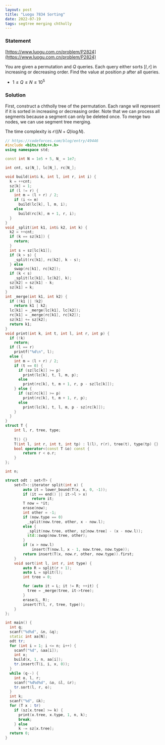 ```yaml
---
layout: post
title: "Luogu 7834 Sorting"
date: 2022-07-19
tags: segtree merging chtholly
---
```


### Statement 

[https://www.luogu.com.cn/problem/P2824](https://www.luogu.com.cn/problem/P2824)

You are given a permutation and $Q$ queries. Each query either sorts $[l, r]$ in increasing or decreasing order. Find the value at position $p$ after all queries.

* $1\leq Q\leq N\leq 10^5$ 

### Solution

First, construct a chtholly tree of the permutation. Each range will represent if it is sorted in increasing or decreasing order. Note that we can process all segments because a segment can only be deleted once. To merge two nodes, we can use segment tree merging.

The time complexity is $\mathcal O((N+Q)\log N)$.

```cpp
// https://codeforces.com/blog/entry/49446
#include <bits/stdc++.h>
using namespace std;

const int N = 1e5 + 5, N_ = 1e7;

int cnt, sz[N_], lc[N_], rc[N_];

void build(int& k, int l, int r, int i) {
  k = ++cnt;
  sz[k] = 1;
  if (l != r) {
    int m = (l + r) / 2;
    if (i <= m)
      build(lc[k], l, m, i);
    else
      build(rc[k], m + 1, r, i);
  }
}
void _split(int k1, int& k2, int k) {
  k2 = ++cnt;
  if (k == sz[k1]) {
    return;
  }
  int s = sz[lc[k1]];
  if (k > s) {
    _split(rc[k1], rc[k2], k - s);
  } else
    swap(rc[k1], rc[k2]);
  if (k < s)
    _split(lc[k1], lc[k2], k);
  sz[k2] = sz[k1] - k;
  sz[k1] = k;
}
int _merge(int k1, int k2) {
  if (!k1 || !k2)
    return k1 | k2;
  lc[k1] = _merge(lc[k1], lc[k2]);
  rc[k1] = _merge(rc[k1], rc[k2]);
  sz[k1] += sz[k2];
  return k1;
}
void print(int k, int t, int l, int r, int p) {
  if (!k)
    return;
  if (l == r)
    printf("%d\n", l);
  else {
    int m = (l + r) / 2;
    if (t == 0) {
      if (sz[lc[k]] >= p)
        print(lc[k], t, l, m, p);
      else
        print(rc[k], t, m + 1, r, p - sz[lc[k]]);
    } else {
      if (sz[rc[k]] >= p)
        print(rc[k], t, m + 1, r, p);
      else
        print(lc[k], t, l, m, p - sz[rc[k]]);
    }
  }
}
struct T {
    int l, r, tree, type;
 
    T() {}
    T(int l, int r, int t, int tp) : l(l), r(r), tree(t), type(tp) {}
    bool operator<(const T &o) const {
        return r < o.r;
    }
};

int n;

struct odt : set<T> {
    set<T>::iterator split(int x) {
        auto it = lower_bound(T(x, x, 0, -1));
        if (it == end() || it->l > x)
            return it;
        T now = *it;
        erase(now);
        int other = -1;
        if (now.type == 0)
          _split(now.tree, other, x - now.l);
        else {
          _split(now.tree, other, sz[now.tree] - (x - now.l));
          std::swap(now.tree, other);
        }
        if (x > now.l)
            insert(T(now.l, x - 1, now.tree, now.type));
        return insert(T(x, now.r, other, now.type)).first;
    }
    void sort(int l, int r, int type) {
        auto R = split(r + 1);
        auto L = split(l);
        int tree = 0;

        for (auto it = L; it != R; ++it) {
          tree = _merge(tree, it->tree);
        }
        erase(L, R);
        insert(T(l, r, tree, type));
    }
};

int main() {
  int q;
  scanf("%d%d", &n, &q);
  static int aa[N];
  odt tr;
  for (int i = 1; i <= n; i++) {
    scanf("%d", &aa[i]);
    int x;
    build(x, 1, n, aa[i]);
    tr.insert(T(i, i, x, 0));
  }
  while (q--) {
    int o, l, r;
    scanf("%d%d%d", &o, &l, &r);
    tr.sort(l, r, o);
  }
  int k;
  scanf("%d", &k);
  for (T x : tr)
    if (sz[x.tree] >= k) {
      print(x.tree, x.type, 1, n, k);
      break;
    } else
      k -= sz[x.tree];
  return 0;
}
```